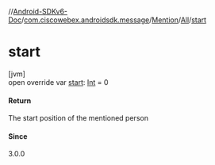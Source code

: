//[Android-SDKv6-Doc](../../../../index.md)/[com.ciscowebex.androidsdk.message](../../index.md)/[Mention](../index.md)/[All](index.md)/[start](start.md)

# start

[jvm]\
open override var [start](start.md): [Int](https://kotlinlang.org/api/latest/jvm/stdlib/kotlin/-int/index.html) = 0

#### Return

The start position of the mentioned person

#### Since

3.0.0
